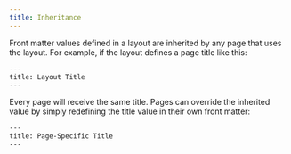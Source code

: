 ```yaml
---
title: Inheritance
---
```


Front matter values defined in a layout are inherited by any page that uses the layout. For example, if the layout defines a page title like this:

```html
---
title: Layout Title
---
```

Every page will receive the same title. Pages can override the inherited value by simply redefining the title value in their own front matter:

```html
---
title: Page-Specific Title
---
```
